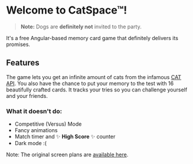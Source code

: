 # Welcome to CatSpace™!

> **Note:** Dogs are **definitely not** invited to the party.

It's a free Angular-based memory card game that definitely delivers its promises.


## Features
The game lets you get an infinite amount of cats from the infamous [CAT API](https://thecatapi.com). You also have the chance to put your memory to the test with 16 beautifully crafted cards. It tracks your tries so you can challenge yourself and your friends.

### What it doesn't do:
- Competitive (Versus) Mode
- Fancy animations
- Match timer and ✨ **High Score** ✨ counter
- Dark mode :(

Note: The original screen plans are [available here](https://www.figma.com/file/lj7FyGAjINhD92WiiTg0Bw/CatSpace.?node-id=0%3A1).
